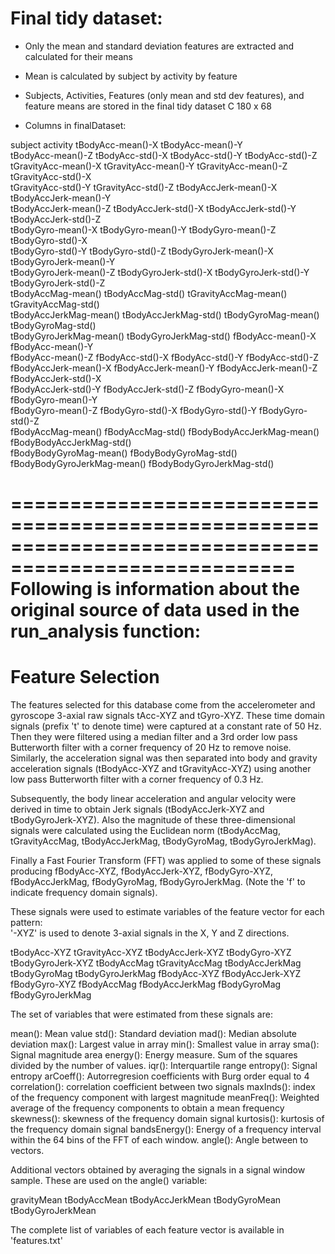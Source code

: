 Final tidy dataset:
==================

- Only the mean and standard deviation features are extracted and calculated for their means

- Mean is calculated by subject by activity by feature

- Subjects, Activities, Features (only mean and std dev features), and feature means are stored in the final tidy dataset C 180 x 68

- Columns in finalDataset:

subject                     activity                    tBodyAcc-mean()-X           tBodyAcc-mean()-Y          
tBodyAcc-mean()-Z           tBodyAcc-std()-X            tBodyAcc-std()-Y            tBodyAcc-std()-Z           
tGravityAcc-mean()-X        tGravityAcc-mean()-Y        tGravityAcc-mean()-Z        tGravityAcc-std()-X        
tGravityAcc-std()-Y         tGravityAcc-std()-Z         tBodyAccJerk-mean()-X       tBodyAccJerk-mean()-Y      
tBodyAccJerk-mean()-Z       tBodyAccJerk-std()-X        tBodyAccJerk-std()-Y        tBodyAccJerk-std()-Z       
tBodyGyro-mean()-X          tBodyGyro-mean()-Y          tBodyGyro-mean()-Z          tBodyGyro-std()-X          
tBodyGyro-std()-Y           tBodyGyro-std()-Z           tBodyGyroJerk-mean()-X      tBodyGyroJerk-mean()-Y     
tBodyGyroJerk-mean()-Z      tBodyGyroJerk-std()-X       tBodyGyroJerk-std()-Y       tBodyGyroJerk-std()-Z      
tBodyAccMag-mean()          tBodyAccMag-std()           tGravityAccMag-mean()       tGravityAccMag-std()       
tBodyAccJerkMag-mean()      tBodyAccJerkMag-std()       tBodyGyroMag-mean()         tBodyGyroMag-std()         
tBodyGyroJerkMag-mean()     tBodyGyroJerkMag-std()      fBodyAcc-mean()-X           fBodyAcc-mean()-Y          
fBodyAcc-mean()-Z           fBodyAcc-std()-X            fBodyAcc-std()-Y            fBodyAcc-std()-Z           
fBodyAccJerk-mean()-X       fBodyAccJerk-mean()-Y       fBodyAccJerk-mean()-Z       fBodyAccJerk-std()-X       
fBodyAccJerk-std()-Y        fBodyAccJerk-std()-Z        fBodyGyro-mean()-X          fBodyGyro-mean()-Y         
fBodyGyro-mean()-Z          fBodyGyro-std()-X           fBodyGyro-std()-Y           fBodyGyro-std()-Z          
fBodyAccMag-mean()          fBodyAccMag-std()           fBodyBodyAccJerkMag-mean()  fBodyBodyAccJerkMag-std()  
fBodyBodyGyroMag-mean()     fBodyBodyGyroMag-std()      fBodyBodyGyroJerkMag-mean() fBodyBodyGyroJerkMag-std() 

======================================================================================================
Following is information about the original source of data used in the run_analysis function:
======================================================================================================

Feature Selection 
=================

The features selected for this database come from the accelerometer and gyroscope 3-axial raw signals tAcc-XYZ and tGyro-XYZ. These time domain signals (prefix 't' to denote time) were captured at a constant rate of 50 Hz. Then they were filtered using a median filter and a 3rd order low pass Butterworth filter with a corner frequency of 20 Hz to remove noise. Similarly, the acceleration signal was then separated into body and gravity acceleration signals (tBodyAcc-XYZ and tGravityAcc-XYZ) using another low pass Butterworth filter with a corner frequency of 0.3 Hz. 

Subsequently, the body linear acceleration and angular velocity were derived in time to obtain Jerk signals (tBodyAccJerk-XYZ and tBodyGyroJerk-XYZ). Also the magnitude of these three-dimensional signals were calculated using the Euclidean norm (tBodyAccMag, tGravityAccMag, tBodyAccJerkMag, tBodyGyroMag, tBodyGyroJerkMag). 

Finally a Fast Fourier Transform (FFT) was applied to some of these signals producing fBodyAcc-XYZ, fBodyAccJerk-XYZ, fBodyGyro-XYZ, fBodyAccJerkMag, fBodyGyroMag, fBodyGyroJerkMag. (Note the 'f' to indicate frequency domain signals). 

These signals were used to estimate variables of the feature vector for each pattern:  
'-XYZ' is used to denote 3-axial signals in the X, Y and Z directions.

tBodyAcc-XYZ
tGravityAcc-XYZ
tBodyAccJerk-XYZ
tBodyGyro-XYZ
tBodyGyroJerk-XYZ
tBodyAccMag
tGravityAccMag
tBodyAccJerkMag
tBodyGyroMag
tBodyGyroJerkMag
fBodyAcc-XYZ
fBodyAccJerk-XYZ
fBodyGyro-XYZ
fBodyAccMag
fBodyAccJerkMag
fBodyGyroMag
fBodyGyroJerkMag

The set of variables that were estimated from these signals are: 

mean(): Mean value
std(): Standard deviation
mad(): Median absolute deviation 
max(): Largest value in array
min(): Smallest value in array
sma(): Signal magnitude area
energy(): Energy measure. Sum of the squares divided by the number of values. 
iqr(): Interquartile range 
entropy(): Signal entropy
arCoeff(): Autorregresion coefficients with Burg order equal to 4
correlation(): correlation coefficient between two signals
maxInds(): index of the frequency component with largest magnitude
meanFreq(): Weighted average of the frequency components to obtain a mean frequency
skewness(): skewness of the frequency domain signal 
kurtosis(): kurtosis of the frequency domain signal 
bandsEnergy(): Energy of a frequency interval within the 64 bins of the FFT of each window.
angle(): Angle between to vectors.

Additional vectors obtained by averaging the signals in a signal window sample. These are used on the angle() variable:

gravityMean
tBodyAccMean
tBodyAccJerkMean
tBodyGyroMean
tBodyGyroJerkMean

The complete list of variables of each feature vector is available in 'features.txt'
